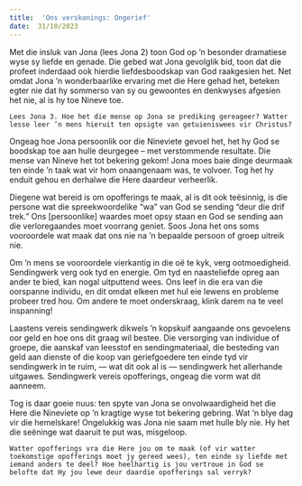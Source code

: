 ```yaml
---
title:  'Ons verskonings: Ongerief'
date:  31/10/2023
---
```


Met die insluk van Jona (lees Jona 2) toon God op ’n besonder dramatiese wyse sy liefde en genade. Die gebed wat Jona gevolglik bid, toon dat die profeet inderdaad ook hierdie liefdesboodskap van God raakgesien het. Net omdat Jona ’n wonderbaarlike ervaring met die Here gehad het, beteken egter nie dat hy sommerso van sy ou gewoontes en denkwyses afgesien het nie, al is hy toe Nineve toe.

`Lees Jona 3. Hoe het die mense op Jona se prediking gereageer? Watter lesse leer ’n mens hieruit ten opsigte van getuieniswees vir Christus?`

Ongeag hoe Jona persoonlik oor die Nineviete gevoel het, het hy God se boodskap toe aan hulle deurgegee – met verstommende resultate. Die mense van Nineve het tot bekering gekom! Jona moes baie dinge deurmaak ten einde ’n taak wat vir hom onaangenaam was, te volvoer. Tog het hy enduit gehou en derhalwe die Here daardeur verheerlik.

Diegene wat bereid is om opofferings te maak, al is dit ook teësinnig, is die persone wat die spreekwoordelike “wa” van God se sending “deur die drif trek.” Ons [persoonlike] waardes moet opsy staan en God se sending aan die verloregaandes moet voorrang geniet. Soos Jona het ons soms vooroordele wat maak dat ons nie na ’n bepaalde persoon of groep uitreik nie.

Om ’n mens se vooroordele vierkantig in die oë te kyk, verg ootmoedigheid. Sendingwerk verg ook tyd en energie. Om tyd en naasteliefde opreg aan ander te bied, kan nogal uitputtend wees. Ons leef in die era van die oorspanne individu, en dit omdat elkeen met hul eie lewens en probleme probeer tred hou. Om andere te moet onderskraag, klink darem na te veel inspanning!

Laastens vereis sendingwerk dikwels ’n kopskuif aangaande ons gevoelens oor geld en hoe ons dit graag wil bestee. Die versorging van individue of groepe, die aanskaf van leesstof en sendingmateriaal, die besteding van geld aan dienste of die koop van geriefgoedere ten einde tyd vir sendingwerk in te ruim, — wat dit ook al is — sendingwerk het allerhande uitgawes. Sendingwerk vereis opofferings, ongeag die vorm wat dit aanneem.

Tog is daar goeie nuus: ten spyte van Jona se onvolwaardigheid het die Here die Nineviete op ’n kragtige wyse tot bekering gebring. Wat ’n blye dag vir die hemelskare! Ongelukkig was Jona nie saam met hulle bly nie. Hy het die seëninge wat daaruit te put was, misgeloop.

`Watter opofferings vra die Here jou om te maak (of vir watter toekomstige opofferings moet jy gereed wees), ten einde sy liefde met iemand anders te deel? Hoe heelhartig is jou vertroue in God se belofte dat Hy jou lewe deur daardie opofferings sal verryk?`